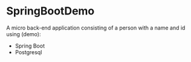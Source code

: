 # SpringBootDemo

A micro back-end application consisting of a person with a name and id using (demo):
- Spring Boot
- Postgresql
